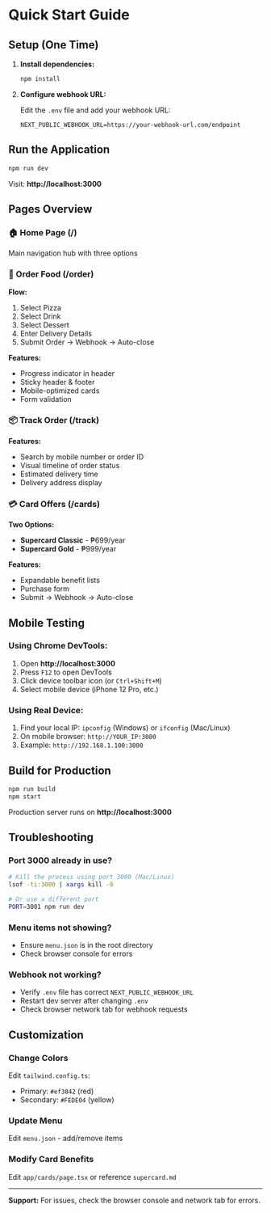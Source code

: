 # Quick Start Guide

## Setup (One Time)

1. **Install dependencies:**
   ```bash
   npm install
   ```

2. **Configure webhook URL:**

   Edit the `.env` file and add your webhook URL:
   ```
   NEXT_PUBLIC_WEBHOOK_URL=https://your-webhook-url.com/endpoint
   ```

## Run the Application

```bash
npm run dev
```

Visit: **http://localhost:3000**

## Pages Overview

### 🏠 Home Page (/)
Main navigation hub with three options

### 🍕 Order Food (/order)
**Flow:**
1. Select Pizza
2. Select Drink
3. Select Dessert
4. Enter Delivery Details
5. Submit Order → Webhook → Auto-close

**Features:**
- Progress indicator in header
- Sticky header & footer
- Mobile-optimized cards
- Form validation

### 📦 Track Order (/track)
**Features:**
- Search by mobile number or order ID
- Visual timeline of order status
- Estimated delivery time
- Delivery address display

### 💳 Card Offers (/cards)
**Two Options:**
- **Supercard Classic** - ₱699/year
- **Supercard Gold** - ₱999/year

**Features:**
- Expandable benefit lists
- Purchase form
- Submit → Webhook → Auto-close

## Mobile Testing

### Using Chrome DevTools:
1. Open **http://localhost:3000**
2. Press `F12` to open DevTools
3. Click device toolbar icon (or `Ctrl+Shift+M`)
4. Select mobile device (iPhone 12 Pro, etc.)

### Using Real Device:
1. Find your local IP: `ipconfig` (Windows) or `ifconfig` (Mac/Linux)
2. On mobile browser: `http://YOUR_IP:3000`
3. Example: `http://192.168.1.100:3000`

## Build for Production

```bash
npm run build
npm start
```

Production server runs on **http://localhost:3000**

## Troubleshooting

### Port 3000 already in use?
```bash
# Kill the process using port 3000 (Mac/Linux)
lsof -ti:3000 | xargs kill -9

# Or use a different port
PORT=3001 npm run dev
```

### Menu items not showing?
- Ensure `menu.json` is in the root directory
- Check browser console for errors

### Webhook not working?
- Verify `.env` file has correct `NEXT_PUBLIC_WEBHOOK_URL`
- Restart dev server after changing `.env`
- Check browser network tab for webhook requests

## Customization

### Change Colors
Edit `tailwind.config.ts`:
- Primary: `#ef3842` (red)
- Secondary: `#FEDE04` (yellow)

### Update Menu
Edit `menu.json` - add/remove items

### Modify Card Benefits
Edit `app/cards/page.tsx` or reference `supercard.md`

---

**Support:** For issues, check the browser console and network tab for errors.
